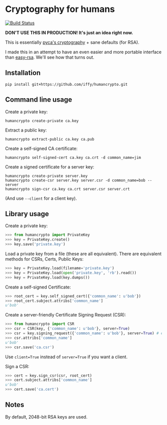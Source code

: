 # Cryptography for humans

[![Build Status](https://travis-ci.org/iffy/humancrypto.svg?branch=master)](https://travis-ci.org/iffy/humancrypto)

**DON'T USE THIS IN PRODUCTION!  It's just an idea right now.**

This is essentially [pyca's cryptography](https://pypi.python.org/pypi/cryptography) + sane defaults (for RSA).

I made this in an attempt to have an even easier and more portable interface than [easy-rsa](https://github.com/OpenVPN/easy-rsa). We'll see how that turns out.


## Installation

    pip install git+https://github.com/iffy/humancrypto.git


## Command line usage

Create a private key:

    humancrypto create-private ca.key

Extract a public key:

    humancrypto extract-public ca.key ca.pub

Create a self-signed CA certificate:

    humancrypto self-signed-cert ca.key ca.crt -d common_name=jim

Create a signed certificate for a server key:

    humancrypto create-private server.key
    humancrypto create-csr server.key server.csr -d common_name=bob --server
    humancrypto sign-csr ca.key ca.crt server.csr server.crt

(And use `--client` for a client key).

## Library usage

Create a private key:

```python
>>> from humancrypto import PrivateKey
>>> key = PrivateKey.create()
>>> key.save('private.key')
```

Load a private key from a file (these are all equivalent).  There are equivalent methods for CSRs, Certs, Public Keys:

```python
>>> key = PrivateKey.load(filename='private.key')
>>> key = PrivateKey.load(open('private.key', 'rb').read())
>>> key = PrivateKey.load(key.dumps())
```

Create a self-signed Certificate:

```python
>>> root_cert = key.self_signed_cert({'common_name': u'bob'})
>>> root_cert.subject.attribs['common_name']
u'bob'
```

Create a server-friendly Certificate Signing Request (CSR):

```python
>>> from humancrypto import CSR
>>> csr = CSR(key, {'common_name': u'bob'}, server=True)
>>> csr = key.signing_request({'common_name': u'bob'}, server=True) # equivalent
>>> csr.attribs['common_name']
u'bob'
>>> csr.save('ca.csr')
```

Use `client=True` instead of `server=True` if you want a client.

Sign a CSR:

```python
>>> cert = key.sign_csr(csr, root_cert)
>>> cert.subject.attribs['common_name']
u'bob'
>>> cert.save('ca.cert')
```


## Notes

By default, 2048-bit RSA keys are used.
